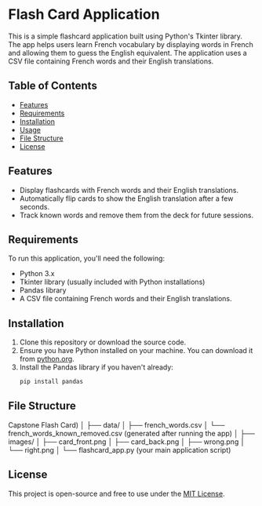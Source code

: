 # Flash Card Application

This is a simple flashcard application built using Python's Tkinter library. The app helps users learn French vocabulary by displaying words in French and allowing them to guess the English equivalent. The application uses a CSV file containing French words and their English translations.

## Table of Contents

- [Features](#features)
- [Requirements](#requirements)
- [Installation](#installation)
- [Usage](#usage)
- [File Structure](#file-structure)
- [License](#license)


## Features

- Display flashcards with French words and their English translations.
- Automatically flip cards to show the English translation after a few seconds.
- Track known words and remove them from the deck for future sessions.

## Requirements

To run this application, you'll need the following:

- Python 3.x
- Tkinter library (usually included with Python installations)
- Pandas library
- A CSV file containing French words and their English translations.

## Installation

1. Clone this repository or download the source code.
2. Ensure you have Python installed on your machine. You can download it from [python.org](https://www.python.org/downloads/).
3. Install the Pandas library if you haven't already:
   ```bash
   pip install pandas

## File Structure
Capstone Flash Card)
│
├── data/
│   ├── french_words.csv
│   └── french_words_known_removed.csv (generated after running the app)
│
├── images/
│   ├── card_front.png
│   ├── card_back.png
│   ├── wrong.png
│   └── right.png
│
└── flashcard_app.py  (your main application script)

## License

This project is open-source and free to use under the [MIT License](../LICENSE).


